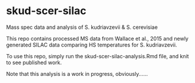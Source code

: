 # skud-scer-silac
Mass spec data and analysis of S. kudriavzevii &amp; S. cerevisiae

This repo contains processed MS data from Wallace et al., 2015 and newly generated SILAC data comparing HS temperatures for S. kudriavzevii. 

To use this repo, simply run the skud-scer-silac-analysis.Rmd file, and knit to see published work.

Note that this analysis is a work in progress, obviously......
